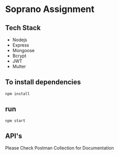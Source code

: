 # Soprano Assignment

## Tech Stack
-   Nodejs
-   Express
-   Mongoose
-   Bcrypt
-   JWT
-   Multer

## To install dependencies
`npm install`

## run
`npm start`

## API's
Please Check Postman Collection for Documentation